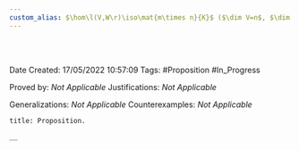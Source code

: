 ```yaml
---
custom_alias: $\hom\l(V,W\r)\iso\mat{m\times n}{K}$ ($\dim V=n$, $\dim W=m$)
---
```


<br />
<br />

Date Created: 17/05/2022 10:57:09
Tags: #Proposition #In_Progress

Proved by: _Not Applicable_
Justifications: _Not Applicable_

Generalizations: _Not Applicable_
Counterexamples: _Not Applicable_

``` ad-Proposition
title: Proposition.

__

```
